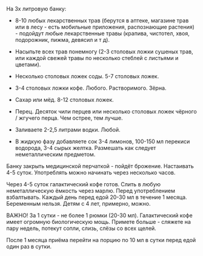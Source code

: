 На 3х литровую банку:

+ 8-10 любых лекарственных трав (берутся в аптеке, магазине трав или в лесу - есть мобильные приложения, распознающие растения) - подойдут любые лекарственные травы (крапива, чистотел, хвоя, подорожник, пижма, девясил и т д).

+ Насыпьте всех трав понемногу (2-3 столовых ложки сушеных трав, или каждой свежей травы по несколько стеблей с листьями и цветами).

+ Несколько столовых ложек соды. 5-7 столовых ложек.

+ 3-4 столовых ложки кофе. Любого. Растворимого. Зёрна.

+ Сахар или мёд. 8-12 столовых ложек.

+ Перец. Десяток чили перцев или несколько столовых ложек чёрного / жгучего перца. Чем острее, тем лучше.

+ Заливаете 2-2,5 литрами водки. Любой.

+ В жидкую фазу добавляете сок 3-4 лимонов, 100-150 мл перекиси водорода, 3-4 сырых желтка. Размешать как следует неметаллическим предметом.

Банку закрыть медицинской перчаткой - пойдёт брожение. Настаивать 4-5 суток. Употреблять можно начинать через несколько часов.

Через 4-5 суток галактический кофе готов. Слить в любую неметаллическую ёмкость через марлю. Перед употреблением взбалтывать. Каждый день перед едой 20-30 мл в течение 1 месяца. Беременным нельзя. Детям с 4 лет, примерно, можно.

ВАЖНО! За 1 сутки - не более 1 рюмки (20-30 мл). Галактический кофе имеет огромную биологическую мощь. Примете больше - сляжете на пару недель, потекут сопли, слизь, слёзы со всех щелей.

После 1 месяца приёма перейти на порцию по 10 мл в сутки перед едой один раз в сутки.